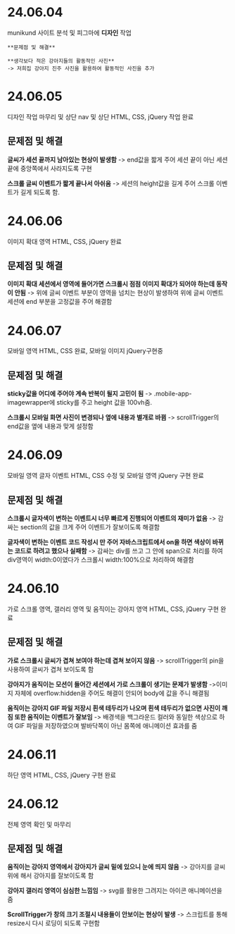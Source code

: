 # 24.06.04

munikund 사이트 분석 및 피그마에 **디자인** 작업

```
**문제점 및 해결**

**생각보다 적은 강아지들의 활동적인 사진**
-> 저희집 강아지 진주 사진을 활용하여 활동적인 사진을 추가

```
# 24.06.05

디자인 작업 마무리 및 상단 nav 및 상단 HTML, CSS, jQuery 작업 완료

## 문제점 및 해결

**글씨가 세션 끝까지 남아있는 현상이 발생함**
-> end값을 짧게 주어 세션 끝이 아닌 세션 끝에 중앙쪽에서 사라지도록 구현

**스크롤 글씨 이벤트가 짧게 끝나서 아쉬움**
-> 세션의 height값을 길게 주어 스크롤 이벤트가 길게 되도록 함.


# 24.06.06

이미지 확대 영역 HTML, CSS, jQuery 완료

## 문제점 및 해결

**이미지 확대 세션에서 영역에 들어가면 스크롤시 점점 이미지 확대가 되어야 하는데 동작이 안됨**
-> 위에 글씨 이벤트 부분이 영역을 넘치는 현상이 발생하여 위에 글씨 이벤트 세션에 end 부분을 고정값을 주어 해결함

# 24.06.07

모바일 영역 HTML, CSS 완료, 모바일 이미지 jQuery구현중

## 문제점 및 해결

**sticky값을 어디에 주어야 계속 반복이 될지 고민이 됨**
-> .mobile-app-imagewrapper에 sticky를 주고 height 값을 100vh줌.

**스크롤시 모바일 화면 사진이 변경되나 옆에 내용과 별개로 바뀜**
->  scrollTrigger의  end값을 옆에 내용과 맞게 설정함

# 24.06.09

모바일 영역 글자 이벤트 HTML, CSS 수정 및 모바일 영역 jQuery 구현 완료

## 문제점 및 해결

**스크롤시 글자색이 변하는 이벤트시 너무 빠르게 진행되어 이벤트의 재미가 없음**
-> 감싸는 section의 값을 크게 주어 이벤트가 잘보이도록 해결함

**글자색이 변하는 이벤트 코드 작성시  만 주어 자바스크립트에서 on을 하면 색상이 바뀌는 코드로 하려고 했으나 실패함**
-> 감싸는 div를 쓰고 그 안에 span으로 처리를 하여 div영역이 width:0이였다가 스크롤시 width:100%으로 처리하여 해결함


# 24.06.10

가로 스크롤 영역, 갤러리 영역 및 움직이는 강아지 영역 HTML, CSS, jQuery 구현 완료

## 문제점 및 해결

**가로 스크롤시 글씨가 겹쳐 보여야 하는데 겹쳐 보이지 않음**
-> scrollTrigger의 pin을 사용하여 글씨가 겹쳐 보이도록 함


**강아지가 움직이는 모션이 들어간 세션에서 가로 스크롤이 생기는 문제가 발생함**
->이미지 자체에 overflow:hidden을 주어도 해결이 안되어 body에 값을 주니 해결됨

**움직이는 강아지 GIF 파일 저장시 흰색 테두리가 나오며 흰색 테두리가 없으면 사진이 깨짐 또한 움직이는 이벤트가 잘보임**
-> 배경색을 백그라운드 컬러와 동일한 색상으로 하여 GIF 파일을 저장하였으며 발바닥쪽이 아닌 몸쪽에 애니메이션 효과를 줌


# 24.06.11

하단 영역 HTML, CSS, jQuery 구현 완료

# 24.06.12

전체 영역 확인 및 마무리

## 문제점 및 해결

**움직이는 강아지 영역에서 강아지가 글씨 밑에 있으니 눈에 띄지 않음**
-> 강아지를 글씨 위에 해서 강아지를 잘보이도록 함

**강아지 갤러리 영역이 심심한 느낌임**
-> svg를 활용한 그려지는 아이콘 애니메이션을 줌

**ScrollTrigger가 창의 크기 조절시 내용들이 안보이는 현상이 발생**
-> 스크립트를 통해 resize시 다시 로딩이 되도록 구현함
